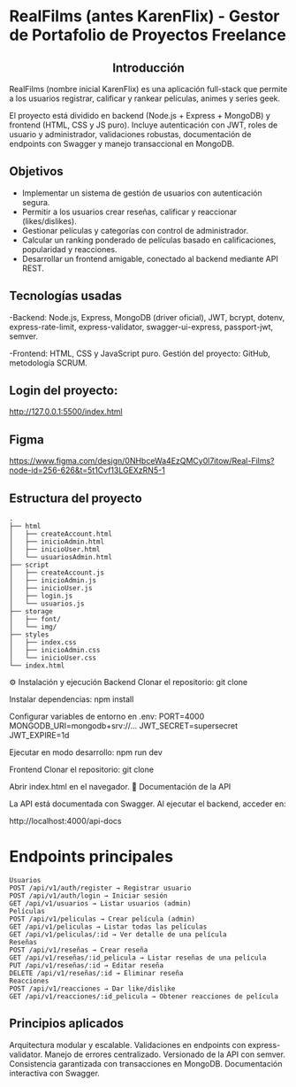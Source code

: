 # RealFilms (antes KarenFlix) -  Gestor de Portafolio de Proyectos Freelance


<div align="center">
<h2>Introducción</h2>
</div>

RealFilms (nombre inicial KarenFlix) es una aplicación full-stack que permite a los usuarios registrar, calificar y rankear películas, animes y series geek.

El proyecto está dividido en backend (Node.js + Express + MongoDB) y frontend (HTML, CSS y JS puro).
Incluye autenticación con JWT, roles de usuario y administrador, validaciones robustas, documentación de endpoints con Swagger y manejo transaccional en MongoDB.


## Objetivos
- Implementar un sistema de gestión de usuarios con autenticación segura.
- Permitir a los usuarios crear reseñas, calificar y reaccionar (likes/dislikes).
- Gestionar películas y categorías con control de administrador.
- Calcular un ranking ponderado de películas basado en calificaciones, popularidad y reacciones.
- Desarrollar un frontend amigable, conectado al backend mediante API REST.

## Tecnologías usadas
-Backend: Node.js, Express, MongoDB (driver oficial), JWT, bcrypt, dotenv, express-rate-limit, express-validator, swagger-ui-express, passport-jwt, semver.

-Frontend: HTML, CSS y JavaScript puro.
Gestión del proyecto: GitHub, metodología SCRUM.

## Login del proyecto:
http://127.0.0.1:5500/index.html

## Figma 
https://www.figma.com/design/0NHbceWa4EzQMCy0l7itow/Real-Films?node-id=256-626&t=5t1Cvf13LGEXzRN5-1
## Estructura del proyecto

```
.
├── html
│   ├── createAccount.html
│   ├── inicioAdmin.html
│   ├── inicioUser.html
│   └── usuariosAdmin.html
├── script
│   ├── createAccount.js
│   ├── inicioAdmin.js
│   ├── inicioUser.js
│   ├── login.js
│   └── usuarios.js
├── storage
│   ├── font/
│   └── img/
├── styles
│   ├── index.css
│   ├── inicioAdmin.css
│   └── inicioUser.css
└── index.html
```

⚙️ Instalación y ejecución
Backend
Clonar el repositorio:
git clone <url-del-repo-backend>

Instalar dependencias:
npm install

Configurar variables de entorno en .env:
PORT=4000
MONGODB_URI=mongodb+srv://...
JWT_SECRET=supersecret
JWT_EXPIRE=1d

Ejecutar en modo desarrollo:
npm run dev

Frontend
Clonar el repositorio:
git clone <url-del-repo-frontend>

Abrir index.html en el navegador.
📖 Documentación de la API

La API está documentada con Swagger.
Al ejecutar el backend, acceder en:

http://localhost:4000/api-docs

# Endpoints principales
```
Usuarios
POST /api/v1/auth/register → Registrar usuario
POST /api/v1/auth/login → Iniciar sesión
GET /api/v1/usuarios → Listar usuarios (admin)
Películas
POST /api/v1/peliculas → Crear película (admin)
GET /api/v1/peliculas → Listar todas las películas
GET /api/v1/peliculas/:id → Ver detalle de una película
Reseñas
POST /api/v1/reseñas → Crear reseña
GET /api/v1/reseñas/:id_pelicula → Listar reseñas de una película
PUT /api/v1/reseñas/:id → Editar reseña
DELETE /api/v1/reseñas/:id → Eliminar reseña
Reacciones
POST /api/v1/reacciones → Dar like/dislike
GET /api/v1/reacciones/:id_pelicula → Obtener reacciones de película
```

## Principios aplicados
Arquitectura modular y escalable.
Validaciones en endpoints con express-validator.
Manejo de errores centralizado.
Versionado de la API con semver.
Consistencia garantizada con transacciones en MongoDB.
Documentación interactiva con Swagger.

